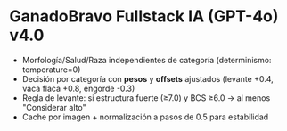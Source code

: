 # GanadoBravo Fullstack IA (GPT-4o) v4.0
- Morfología/Salud/Raza independientes de categoría (determinismo: temperature=0)
- Decisión por categoría con **pesos** y **offsets** ajustados (levante +0.4, vaca flaca +0.8, engorde -0.3)
- Regla de levante: si estructura fuerte (≥7.0) y BCS ≥6.0 → al menos "Considerar alto"
- Cache por imagen + normalización a pasos de 0.5 para estabilidad
